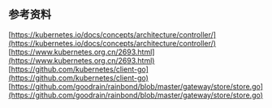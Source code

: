 ## 参考资料

[https://kubernetes.io/docs/concepts/architecture/controller/](https://kubernetes.io/docs/concepts/architecture/controller/)  
[https://www.kubernetes.org.cn/2693.html](https://www.kubernetes.org.cn/2693.html)  
[https://github.com/kubernetes/client-go](https://github.com/kubernetes/client-go)  
[https://github.com/goodrain/rainbond/blob/master/gateway/store/store.go](https://github.com/goodrain/rainbond/blob/master/gateway/store/store.go)  